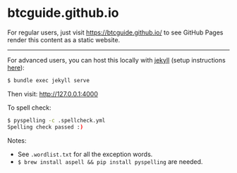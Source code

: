 # btcguide.github.io

For regular users, just visit <https://btcguide.github.io/> to see GitHub Pages render this content as a static website.

---

For advanced users, you can host this locally with [jekyll](https://jekyllrb.com/) (setup instructions [here](https://jekyllrb.com/docs/installation/ubuntu/)):
```bash
$ bundle exec jekyll serve
```

Then visit: <http://127.0.0.1:4000>

To spell check:
```bash
$ pyspelling -c .spellcheck.yml 
Spelling check passed :)
```

Notes:
* See `.wordlist.txt` for all the exception words.
* `$ brew install aspell && pip install pyspelling` are needed.
